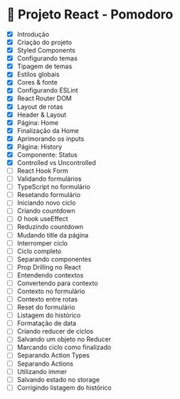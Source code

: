 # 🚀 Projeto React - Pomodoro

- [x] Introdução
- [x] Criação do projeto
- [x] Styled Components
- [x] Configurando temas
- [x] Tipagem de temas
- [x] Estilos globais
- [x] Cores & fonte
- [x] Configurando ESLint
- [x] React Router DOM
- [x] Layout de rotas
- [x] Header & Layout
- [x] Página: Home
- [x] Finalização da Home
- [x] Aprimorando os inputs
- [x] Página: History
- [x] Componente: Status
- [x] Controlled vs Uncontrolled
- [ ] React Hook Form
- [ ] Validando formulários
- [ ] TypeScript no formulário
- [ ] Resetando formulário
- [ ] Iniciando novo ciclo
- [ ] Criando countdown
- [ ] O hook useEffect
- [ ] Reduzindo countdown
- [ ] Mudando title da página
- [ ] Interromper ciclo
- [ ] Ciclo completo
- [ ] Separando componentes
- [ ] Prop Drilling no React
- [ ] Entendendo contextos
- [ ] Convertendo para contexto
- [ ] Contexto no formulário
- [ ] Contexto entre rotas
- [ ] Reset do formulário
- [ ] Listagem do histórico
- [ ] Formatação de data
- [ ] Criando reducer de ciclos
- [ ] Salvando um objeto no Reducer
- [ ] Marcando ciclo como finalizado
- [ ] Separando Action Types
- [ ] Separando Actions
- [ ] Utilizando immer
- [ ] Salvando estado no storage
- [ ] Corrigindo listagem do histórico